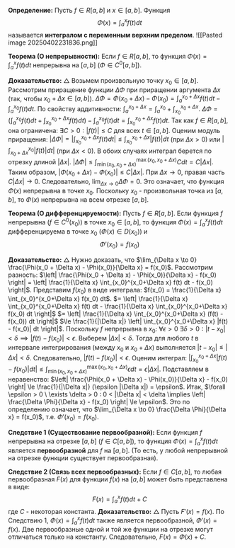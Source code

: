 **Определение:** Пусть $f \in R[a, b]$ и $x \in [a, b]$. Функция
$$ \Phi(x) = \int_a^x f(t) dt $$
называется **интегралом с переменным верхним пределом**.
![[Pasted image 20250402231836.png]]

**Теорема (О непрерывности):** Если $f \in R[a, b]$, то функция $\Phi(x) = \int_a^x f(t) dt$ непрерывна на $[a, b]$ ($\Phi \in C^0[a, b]$).

**Доказательство:**
$\triangle$ Возьмем произвольную точку $x_0 \in [a, b]$. Рассмотрим приращение функции $\Delta \Phi$ при приращении аргумента $\Delta x$ (так, чтобы $x_0+\Delta x \in [a, b]$).
$\Delta \Phi = \Phi(x_0 + \Delta x) - \Phi(x_0) = \int_a^{x_0+\Delta x} f(t) dt - \int_a^{x_0} f(t) dt$.
По свойству аддитивности: $\int_a^{x_0+\Delta x} = \int_a^{x_0} + \int_{x_0}^{x_0+\Delta x}$.
$\Delta \Phi = \left( \int_a^{x_0} f(t) dt + \int_{x_0}^{x_0+\Delta x} f(t) dt \right) - \int_a^{x_0} f(t) dt = \int_{x_0}^{x_0+\Delta x} f(t) dt$.
Так как $f \in R[a, b]$, она ограничена: $\exists C > 0 : |f(t)| \le C$ для всех $t \in [a, b]$.
Оценим модуль приращения:
$|\Delta \Phi| = \left| \int_{x_0}^{x_0+\Delta x} f(t) dt \right| \le \int_{x_0}^{x_0+\Delta x} |f(t)| dt$ (при $\Delta x > 0$) или $\left| \int_{x_0+\Delta x}^{x_0} |f(t)| dt \right|$ (при $\Delta x < 0$). В обоих случаях интеграл берется по отрезку длиной $|\Delta x|$.
$|\Delta \Phi| \le \int_{\min(x_0, x_0+\Delta x)}^{\max(x_0, x_0+\Delta x)} C dt = C |\Delta x|$.
Таким образом, $|\Phi(x_0 + \Delta x) - \Phi(x_0)| \le C |\Delta x|$.
При $\Delta x \to 0$, правая часть $C |\Delta x| \to 0$. Следовательно, $\lim_{\Delta x \to 0} \Delta \Phi = 0$.
Это означает, что функция $\Phi(x)$ непрерывна в точке $x_0$. Поскольку $x_0$ - произвольная точка из $[a, b]$, то $\Phi(x)$ непрерывна на всем отрезке $[a, b]$.

**Теорема (О дифференцируемости):**
Пусть $f \in R[a, b]$. Если функция $f$ непрерывна (${f \in C^0(x_{0})}$) в точке $x_0 \in [a, b]$, то функция $\Phi(x) = \int_a^x f(t) dt$ дифференцируема в точке $x_0$ (${\Phi(x) \in D(x_{0})}$) и
$$ \Phi'(x_0) = f(x_0) $$

**Доказательство:**
$\triangle$ Нужно доказать, что $\lim_{\Delta x \to 0} \frac{\Phi(x_0 + \Delta x) - \Phi(x_0)}{\Delta x} = f(x_0)$.
Рассмотрим разность:
$\left| \frac{\Phi(x_0 + \Delta x) - \Phi(x_0)}{\Delta x} - f(x_0) \right| = \left| \frac{1}{\Delta x} \int_{x_0}^{x_0+\Delta x} f(t) dt - f(x_0) \right|$.
Представим $f(x_0)$ в виде интеграла: $f(x_0) = \frac{1}{\Delta x} \int_{x_0}^{x_0+\Delta x} f(x_0) dt$.
$= \left| \frac{1}{\Delta x} \int_{x_0}^{x_0+\Delta x} f(t) dt - \frac{1}{\Delta x} \int_{x_0}^{x_0+\Delta x} f(x_0) dt \right|$
$= \left| \frac{1}{\Delta x} \int_{x_0}^{x_0+\Delta x} (f(t) - f(x_0)) dt \right|$
$\le \frac{1}{|\Delta x|} \left| \int_{x_0}^{x_0+\Delta x} |f(t) - f(x_0)| dt \right|$.
Поскольку $f$ непрерывна в $x_0$: $\forall \epsilon > 0 \ \exists \delta > 0 : |t - x_0| < \delta \implies |f(t) - f(x_0)| < \epsilon$.
Выберем $|\Delta x| < \delta$. Тогда для любого $t$ в интервале интегрирования (между $x_0$ и $x_0+\Delta x$) выполняется $|t - x_0| \le |\Delta x| < \delta$. Следовательно, $|f(t) - f(x_0)| < \epsilon$.
Оценим интеграл:
$\left| \int_{x_0}^{x_0+\Delta x} |f(t) - f(x_0)| dt \right| \le \int_{\min(x_0, x_0+\Delta x)}^{\max(x_0, x_0+\Delta x)} \epsilon dt = \epsilon |\Delta x|$.
Подставляем в неравенство:
$\left| \frac{\Phi(x_0 + \Delta x) - \Phi(x_0)}{\Delta x} - f(x_0) \right| \le \frac{1}{|\Delta x|} (\epsilon |\Delta x|) = \epsilon$.
Итак, $\forall \epsilon > 0 \ \exists \delta > 0 : 0 < |\Delta x| < \delta \implies \left| \frac{\Delta \Phi}{\Delta x} - f(x_0) \right| \le \epsilon$.
Это по определению означает, что $\lim_{\Delta x \to 0} \frac{\Delta \Phi}{\Delta x} = f(x_0)$, т.е. $\Phi'(x_0) = f(x_0)$.

**Следствие 1 (Существование первообразной):**
Если функция $f$ непрерывна на отрезке $[a, b]$ ($f \in C[a, b]$), то функция $\Phi(x) = \int_a^x f(t) dt$ является **первообразной** для $f$ на $[a, b]$.
(То есть, у любой непрерывной на отрезке функции существует первообразная).

**Следствие 2 (Связь всех первообразных):**
Если $f \in C[a, b]$, то любая первообразная $F(x)$ для функции $f(x)$ на $[a, b]$ может быть представлена в виде:
$$ F(x) = \int_a^x f(t) dt + C $$
где $C$ - некоторая константа.
**Доказательство:**
$\triangle$ Пусть $F'(x) = f(x)$. По Следствию 1, $\Phi(x) = \int_a^x f(t) dt$ также является первообразной, $\Phi'(x) = f(x)$.
Две первообразные одной и той же функции на отрезке могут отличаться только на константу. Следовательно, $F(x) = \Phi(x) + C$.